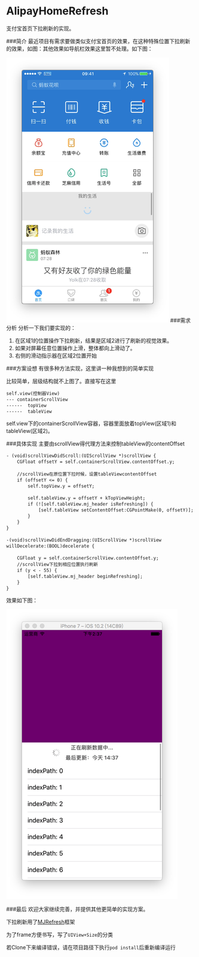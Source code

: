 # AlipayHomeRefresh
支付宝首页下拉刷新的实现。

###简介
最近项目有需求要做类似支付宝首页的效果，在这种特殊位置下拉刷新的效果，如图：其他效果如导航栏效果这里暂不处理。如下图：

![](Snip20170306_4.png)
###需求分析
分析一下我们要实现的：

1. 在区域1的位置操作下拉刷新，结果是区域2进行了刷新的视觉效果。
2. 如果对屏幕任意位置操作上滑，整体都向上滑动了。
3. 右侧的滑动指示器在区域2位置开始

###方案设想
有很多种方法实现，这里讲一种我想到的简单实现

比较简单，层级结构就不上图了。直接写在这里

```
self.view(控制器View)
---	containerScrollView
------	topView
------	tableView
```	
self.view下的containerScrollView容器，容器里面放着topView(区域1)和tableView(区域2)。

###具体实现
主要由scrollView得代理方法来控制tableView的contentOffset

```
- (void)scrollViewDidScroll:(UIScrollView *)scrollView {
    CGFloat offsetY = self.containerScrollView.contentOffset.y;
	
	//scrollView在原位置下拉时候，设置tableViewcontentOffset
    if (offsetY <= 0) {     
        self.topView.y = offsetY;
        
        self.tableView.y = offsetY + kTopViewHeight;
        if (![self.tableView.mj_header isRefreshing]) {
            [self.tableView setContentOffset:CGPointMake(0, offsetY)];
        }
    }
}

-(void)scrollViewDidEndDragging:(UIScrollView *)scrollView willDecelerate:(BOOL)decelerate {
    
    CGFloat y = self.containerScrollView.contentOffset.y;
    //scrollView下拉到相应位置执行刷新
    if (y < - 55) { 
        [self.tableView.mj_header beginRefreshing];
    }
}

```

效果如下图：

![](Snip20170306_5.png)

###最后
欢迎大家继续完善，并提供其他更简单的实现方案。

下拉刷新用了<a href="https://github.com/CoderMJLee/MJRefresh">MJRefresh</a>框架

为了frame方便书写，写了`UIView+Size`的分类

若Clone下来编译错误，请在项目路径下执行`pod install`后重新编译运行